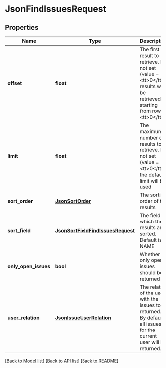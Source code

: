 # JsonFindIssuesRequest

## Properties
Name | Type | Description | Notes
------------ | ------------- | ------------- | -------------
**offset** | **float** | The first result to retrieve. If not set (value &#x3D; &lt;tt&gt;0&lt;/tt&gt;), results will be retrieved starting from row &lt;tt&gt;0&lt;/tt&gt; | [optional] 
**limit** | **float** | The maximum number of results to retrieve. If not set (value &#x3D; &lt;tt&gt;0&lt;/tt&gt;), the default limit will be used | [optional] 
**sort_order** | [**JsonSortOrder**](JsonSortOrder.md) | The sorting order of the results | [optional] 
**sort_field** | [**JsonSortFieldFindIssuesRequest**](JsonSortFieldFindIssuesRequest.md) | The field on which the results are sorted. Default is NAME | [optional] 
**only_open_issues** | **bool** | Whether only open issues should be returned | [optional] 
**user_relation** | [**JsonIssueUserRelation**](JsonIssueUserRelation.md) | The relation of the user with the issues to be returned. By default all issues for the current user will be returned. | [optional] 

[[Back to Model list]](../README.md#documentation-for-models) [[Back to API list]](../README.md#documentation-for-api-endpoints) [[Back to README]](../README.md)


